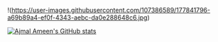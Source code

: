 !(https://user-images.githubusercontent.com/107386589/177841796-a69b89a4-ef0f-4343-aebc-da0e288648c6.jpg)


[![Ajmal Ameen's GitHub stats](https://github-readme-stats.vercel.app/api?username=ajmalameen)](https://github.com/anuraghazra/github-readme-stats)





